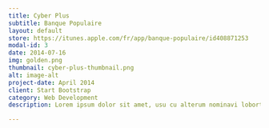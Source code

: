 ```yaml
---
title: Cyber Plus
subtitle: Banque Populaire
layout: default
store: https://itunes.apple.com/fr/app/banque-populaire/id408871253
modal-id: 3
date: 2014-07-16
img: golden.png
thumbnail: cyber-plus-thumbnail.png
alt: image-alt
project-date: April 2014
client: Start Bootstrap
category: Web Development
description: Lorem ipsum dolor sit amet, usu cu alterum nominavi lobortis. At duo novum diceret. Tantas apeirian vix et, usu sanctus postulant inciderint ut, populo diceret necessitatibus in vim. Cu eum dicam feugiat noluisse.

---
```

